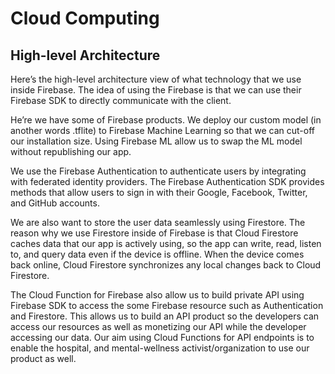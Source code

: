 # Cloud Computing

## High-level Architecture

Here’s the high-level architecture view of what technology that we use inside Firebase. The idea of using the Firebase is that we can use their Firebase SDK to directly communicate with the client.

He’re we have some of Firebase products. We deploy our custom model (in another words .tflite) to Firebase Machine Learning so that we can cut-off our installation size. Using Firebase ML allow us to swap the ML model without republishing our app.

We use the Firebase Authentication to authenticate users by integrating with federated identity providers. The Firebase Authentication SDK provides methods that allow users to sign in with their Google, Facebook, Twitter, and GitHub accounts.

We are also want to store the user data seamlessly using Firestore. The reason why we use Firestore inside of Firebase is that Cloud Firestore caches data that our app is actively using, so the app can write, read, listen to, and query data even if the device is offline. When the device comes back online, Cloud Firestore synchronizes any local changes back to Cloud Firestore.

The Cloud Function for Firebase also allow us to build private API using Firebase SDK to access the some Firebase resource such as Authentication and Firestore. This allows us to build an API product so the developers can access our resources as well as monetizing our API while the developer accessing our data. Our aim using Cloud Functions for API endpoints is to enable the hospital, and mental-wellness activist/organization to use our product as well.
